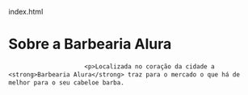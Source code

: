 index.html
<!DOCTYPE html>
<html lang="pt-br">
         <head>
                 <meta charset="uTf-8'>
                 <title>barbearia Alura</title>
                 <link rel="stylesheet"href="style.css'>
         </head> 
         <body>
                 <img id="banner" src="banner.jpg">
                 <div class="principal">
                         <h1>Sobre a Barbearia Alura</h1>

                         <p>Localizada no coração da cidade a <strong>Barbearia Alura</strong> traz para o mercado o que há de melhor para o seu cabeloe barba.
                    
